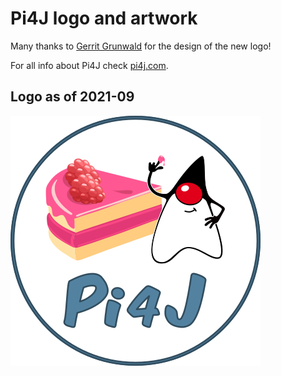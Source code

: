 # Pi4J logo and artwork

Many thanks to [Gerrit Grunwald](https://twitter.com/hansolo_) for the design of the new logo!

For all info about Pi4J check [pi4j.com](https://www.pi4j.com).

## Logo as of 2021-09

![Pi4J Logo](logo/Pi4J_Logo.png)